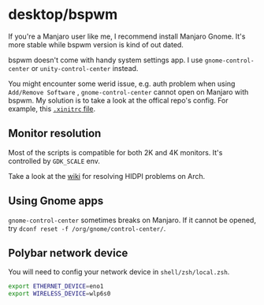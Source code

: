 # desktop/bspwm

If you're a Manjaro user like me, I recommend install Manjaro Gnome. It's more stable while bspwm
version is kind of out dated.

bspwm doesn't come with handy system settings app. I use `gnome-control-center` or
`unity-control-center` instead.

You might encounter some werid issue, e.g. auth problem when using `Add/Remove Software` ,
`gnome-control-center` cannot open on Manjaro with bspwm. My solution is to take a look at the
offical repo's config. For example, this
[`.xinitrc` file](https://gitlab.manjaro.org/profiles-and-settings/desktop-settings/-/blob/master/community/pantheon/skel/.xinitrc#L16).

## Monitor resolution

Most of the scripts is compatible for both 2K and 4K monitors. It's controlled by `GDK_SCALE` env.

Take a look at the [wiki](https://wiki.archlinux.org/index.php/HiDPI#Qt_5) for resolving HIDPI
problems on Arch.

## Using Gnome apps

`gnome-control-center` sometimes breaks on Manjaro. If it cannot be opened, try
`dconf reset -f /org/gnome/control-center/`.

## Polybar network device

You will need to config your network device in `shell/zsh/local.zsh`.

```sh
export ETHERNET_DEVICE=eno1
export WIRELESS_DEVICE=wlp6s0
```

